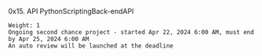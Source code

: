  0x15. API
PythonScriptingBack-endAPI

    Weight: 1
    Ongoing second chance project - started Apr 22, 2024 6:00 AM, must end by Apr 25, 2024 6:00 AM
    An auto review will be launched at the deadline

